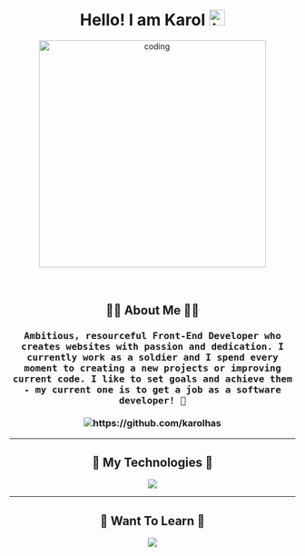 <h1 align="center">Hello! I am Karol <img src="https://user-images.githubusercontent.com/1303154/88677602-1635ba80-d120-11ea-84d8-d263ba5fc3c0.gif" width="28px" height="28px" alt="hi"></h1>
<div align="center">
    <img align="center" alt="coding" width="400" src="https://camo.githubusercontent.com/5ddf73ad3a205111cf8c686f687fc216c2946a75005718c8da5b837ad9de78c9/68747470733a2f2f7468756d62732e6766796361742e636f6d2f4576696c4e657874446576696c666973682d736d616c6c2e676966">
</div>

<br>
<br>

<h2 align="center"> 👨‍💻 About Me 👨‍💻</h2>
<h3 align="center">
 <samp><b>Ambitious, resourceful</b> Front-End Developer who creates websites with passion and dedication. I currently work as a soldier and I spend every moment to creating a new projects or improving current code. I like to set goals and achieve them - <b>my current one is to get a job as a software developer! 🎯</b></samp>
  <br><br>
  <img src="https://komarev.com/ghpvc/?username=karolhas" alt="https://github.com/karolhas" />
</h3>

<hr>

<h2 align="center">🚀 My Technologies 🚀</h2>
<p align="center">
    <a href="https://skillicons.dev">
    <img src="https://skillicons.dev/icons?i=html,css,js,react,tailwind,bootstrap,git,github,vscode" />
  </a>
</p>

<hr>

<h2 align="center">🧠 Want To Learn 🧠</h2>
<p align="center">
    <a href="https://skillicons.dev">
    <img src="https://skillicons.dev/icons?i=ts,jest,nodejs,nextjs,express,mysql,mongodb,firebase,docker" />
  </a>
</p>
